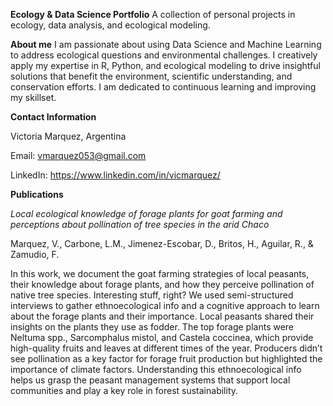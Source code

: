 **Ecology & Data Science Portfolio**
A collection of personal projects in ecology, data analysis, and ecological modeling.

**About me**
I am passionate about using Data Science and Machine Learning to address ecological questions and environmental challenges. I creatively apply my expertise in R, Python, and ecological modeling to drive insightful solutions that benefit the environment, scientific understanding, and conservation efforts. I am dedicated to continuous learning and improving my skillset.

**Contact Information**

Victoria Marquez, Argentina

Email: vmarquez053@gmail.com

LinkedIn: https://www.linkedin.com/in/vicmarquez/

**Publications**

*Local ecological knowledge of forage plants for goat farming and perceptions about pollination of tree species in the arid Chaco*

Marquez, V., Carbone, L.M., Jimenez-Escobar, D., Britos, H., Aguilar, R., & Zamudio, F.

In this work, we document the goat farming strategies of local peasants, their knowledge about forage plants, and how they perceive pollination of native tree species. Interesting stuff, right? We used semi-structured interviews to gather ethnoecological info and a cognitive approach to learn about the forage plants and their importance. Local peasants shared their insights on the plants they use as fodder. The top forage plants were Neltuma spp., Sarcomphalus mistol, and Castela coccinea, which provide high-quality fruits and leaves at different times of the year. Producers didn’t see pollination as a key factor for forage fruit production but highlighted the importance of climate factors. Understanding this ethnoecological info helps us grasp the peasant management systems that support local communities and play a key role in forest sustainability.




